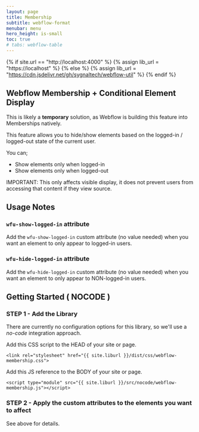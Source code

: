 ```yaml
---
layout: page
title: Membership
subtitle: webflow-format
menubar: menu
hero_height: is-small
toc: true
# tabs: webflow-table
---
```


{% if site.url == "http://localhost:4000" %}
{% assign lib_url = "https://localhost" %}
{% else %}
{% assign lib_url = "https://cdn.jsdelivr.net/gh/sygnaltech/webflow-util" %}
{% endif %}

## Webflow Membership + Conditional Element Display

<!--
<a class="button is-danger" href="https://webflow-collections.webflow.io/formatting-numbers" target="_blank">View Demonstration in Webflow</a>
--> 


<div class="notification is-danger">
This is likely a <b>temporary</b> solution, as Webflow is building
this feature into Memberships natively.
</div>


This feature allows you to hide/show elements based on the logged-in / logged-out state of the current user. 

You can;

- Show elements only when logged-in
- Show elements only when logged-out

IMPORTANT: This only affects visible display, it does not prevent users from accessing that content if they view source.





## Usage Notes

### `wfu-show-logged-in` attribute

Add the `wfu-show-logged-in` custom attribute (no value needed) when you want an element to only appear to logged-in users.

### `wfu-hide-logged-in` attribute

Add the `wfu-hide-logged-in` custom attribute (no value needed) when you want an element to only appear to NON-logged-in users.



## Getting Started ( NOCODE )


### STEP 1 - Add the Library


There are currently no configuration options for this library, so we'll use a *no-code* integration approach.

Add this CSS script to the HEAD of your site or page.

```
<link rel="stylesheet" href="{{ site.liburl }}/dist/css/webflow-membership.css">
```

Add this JS reference to the BODY of your site or page.

```
<script type="module" src="{{ site.liburl }}/src/nocode/webflow-membership.js"></script>
```



### STEP 2 - Apply the custom attributes to the elements you want to affect


See above for details. 

